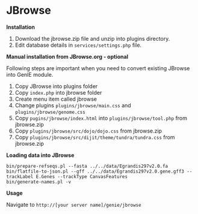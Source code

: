 JBrowse
=====================

**Installation**

1.  Download the jbrowse.zip file and unzip into plugins directory.
2. Edit database details in `services/settings.php` file.   

**Manual installation from JBrowse.org - optional**

Following steps are important when you need to convert existing JBrowse into GenIE module.  
1. Copy JBrowse into plugins folder  
2. Copy `index.php` into jbrowse folder  
3. Create menu item called jbrowse  
4. Change plugins `plugins/jbrowse/main.css` and `plugins/jbrowse/genome.css`   
5. Copy `pugins/jbrowse/index.html` into `plugins/jbrowse/tool.php` from jbrowse.zip  
6. Copy `plugins/jbrowse/src/dojo/dojo.css` from jbrowse.zip  
7. Copy `plugins/jbrowse/src/dijit/theme/tundra/tundra.css` from jbrowse.zip   

**Loading data into JBrowse**

```shell
bin/prepare-refseqs.pl --fasta ../../data/Egrandis297v2.0.fa
bin/flatfile-to-json.pl --gff ../../data/Egrandis297v2.0.gene.gff3 --trackLabel E.Genes --trackType CanvasFeatures
bin/generate-names.pl -v

```

**Usage**

Navigate to `http://[your server name]/genie/jbrowse`
